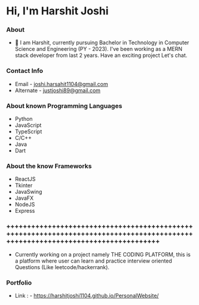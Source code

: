 # Hi, I'm Harshit Joshi

### About 

- 👋 I am Harshit, currently pursuing Bachelor in Technology in Computer Science and Engineering (PY - 2023). I've been working as a MERN stack developer from last 2 years. Have an exciting project Let's chat.

### Contact Info
  - Email - joshi.harsahit1104@gmail.com
  - Alternate - justjoshi89@gmail.com


### About known Programming Languages
  - Python
  - JavaScript
  - TypeScript
  - C/C++
  - Java
  - Dart

### About the know Frameworks
  - ReactJS
  - Tkinter
  - JavaSwing
  - JavaFX
  - NodeJS
  - Express

### +++++++++++++++++++++++++++++++++++++++++++++++++++++++++++++++++++++++++++++++++++++++++++++++++++++++++++++++++++++++++++++++

  - Currently working on a project namely THE CODING PLATFORM, this is a platform where user can learn and practice interview oriented Questions (Like leetcode/hackerrank). 

### Portfolio
  - Link : -  https://harshitjoshi1104.github.io/PersonalWebsite/

<!---
harshitjoshi1104/harshitjoshi1104 is a ✨ special ✨ repository because its `README.md` (this file) appears on your GitHub profile.
You can click the Preview link to take a look at your changes.
--->
